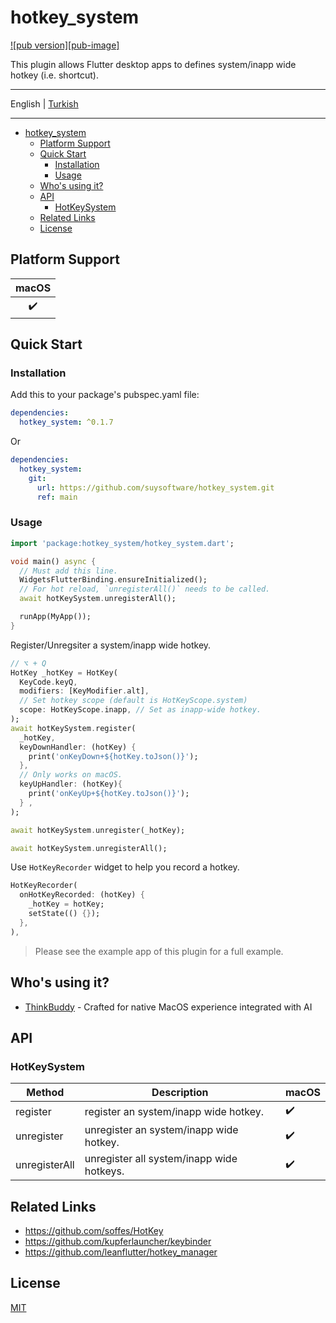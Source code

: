 # hotkey_system

[![pub version][pub-image]][pub-url] 


[pub-url]: https://pub.dev/packages/hotkey_system


This plugin allows Flutter desktop apps to defines system/inapp wide hotkey (i.e. shortcut).

---

English | [Turkish](./README-TR.md)

---

<!-- START doctoc generated TOC please keep comment here to allow auto update -->
<!-- DON'T EDIT THIS SECTION, INSTEAD RE-RUN doctoc TO UPDATE -->

- [hotkey_system](#hotkey_system)
  - [Platform Support](#platform-support)
  - [Quick Start](#quick-start)
    - [Installation](#installation)
    - [Usage](#usage)
  - [Who's using it?](#whos-using-it)
  - [API](#api)
    - [HotKeySystem](#hotkeysystem)
  - [Related Links](#related-links)
  - [License](#license)

<!-- END doctoc generated TOC please keep comment here to allow auto update -->

## Platform Support

| macOS |
| :---: |
|   ✔️   |

## Quick Start

### Installation

Add this to your package's pubspec.yaml file:

```yaml
dependencies:
  hotkey_system: ^0.1.7
```

Or

```yaml
dependencies:
  hotkey_system:
    git:
      url: https://github.com/suysoftware/hotkey_system.git
      ref: main
```

### Usage

```dart
import 'package:hotkey_system/hotkey_system.dart';

void main() async {
  // Must add this line.
  WidgetsFlutterBinding.ensureInitialized();
  // For hot reload, `unregisterAll()` needs to be called.
  await hotKeySystem.unregisterAll();

  runApp(MyApp());
}
```

Register/Unregsiter a system/inapp wide hotkey.

```dart
// ⌥ + Q
HotKey _hotKey = HotKey(
  KeyCode.keyQ,
  modifiers: [KeyModifier.alt],
  // Set hotkey scope (default is HotKeyScope.system)
  scope: HotKeyScope.inapp, // Set as inapp-wide hotkey.
);
await hotKeySystem.register(
  _hotKey,
  keyDownHandler: (hotKey) {
    print('onKeyDown+${hotKey.toJson()}');
  },
  // Only works on macOS.
  keyUpHandler: (hotKey){
    print('onKeyUp+${hotKey.toJson()}');
  } ,
);

await hotKeySystem.unregister(_hotKey);

await hotKeySystem.unregisterAll();
```

Use `HotKeyRecorder` widget to help you record a hotkey.

```dart
HotKeyRecorder(
  onHotKeyRecorded: (hotKey) {
    _hotKey = hotKey;
    setState(() {});
  },
),
```

> Please see the example app of this plugin for a full example.

## Who's using it?

- [ThinkBuddy](https://thinkbuddy.ai) - Crafted for native MacOS experience integrated with AI

## API

### HotKeySystem

| Method        | Description                               | macOS | 
| ------------- | ----------------------------------------- | ----- | 
| register      | register an system/inapp wide hotkey.     | ✔️     |
| unregister    | unregister an system/inapp wide hotkey.   | ✔️     |
| unregisterAll | unregister all system/inapp wide hotkeys. | ✔️     |

## Related Links

- https://github.com/soffes/HotKey
- https://github.com/kupferlauncher/keybinder
- https://github.com/leanflutter/hotkey_manager

## License

[MIT](./LICENSE)